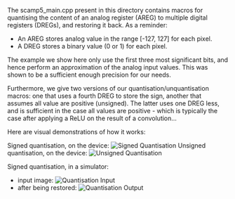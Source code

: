 The scamp5_main.cpp present in this directory contains macros for quantising the content of an analog register (AREG) to multiple digital registers (DREGs), and restoring it back. As a reminder:
 * An AREG stores analog value in the range [-127, 127] for each pixel.
 * A DREG stores a binary value (0 or 1) for each pixel.

The example we show here only use the first three most significant bits, and hence  perform an approximation of the analog input values. This was shown to be a sufficient enough precision for our needs.

Furthermore, we give two versions of our quantisation/unquantisation macros: one that uses a fourth DREG to store the sign, another that assumes all value are positive (unsigned). The latter uses one DREG less, and is sufficient in the case all values are positive - which is typically the case after applying a ReLU on the result of a convolution...


Here are visual demonstrations of how it works:

Signed quantisation, on the device: ![Signed Quantisation](https://gitlab.doc.ic.ac.uk/bag1418/cnns-on-fpsps/blob/assets/assets/Capture_signed_quantisation.PNG?inline=false)
Unsigned quantisation, on the device: ![Unsigned Quantisation](https://gitlab.doc.ic.ac.uk/bag1418/cnns-on-fpsps/blob/assets/assets/Capture_unsigned_quantisation.PNG?raw=true)

Signed quantisation, in a simulator: 
 * input image: ![Quantisation Input](https://gitlab.doc.ic.ac.uk/bag1418/cnns-on-fpsps/blob/assets/assets/quantisation_-_simulator_input.png?raw=true)
 * after being restored: ![Quantisation Output](https://gitlab.doc.ic.ac.uk/bag1418/cnns-on-fpsps/blob/assets/assets/quantisation_-_simulator_output.png?raw=true)